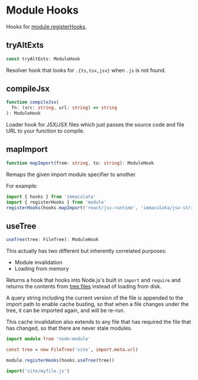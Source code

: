 # Module Hooks


Hooks for [module.registerHooks](https://nodejs.org/api/module.html#moduleregisterhooksoptions).

## tryAltExts

```ts
const tryAltExts: ModuleHook
```

Resolver hook that looks for `.{ts,tsx,jsx}` when `.js` is not found.



## compileJsx

```ts
function compileJsx(
  fn: (src: string, url: string) => string
): ModuleHook
```

Loader hook for JSX/JSX files which just passes the
source code and file URL to your function to compile.



## mapImport

```ts
function mapImport(from: string, to: string): ModuleHook
```

Remaps the given import module specifier to another.

For example:

```ts
import { hooks } from 'immaculata'
import { registerHooks } from 'module'
registerHooks(hooks.mapImport('react/jsx-runtime', 'immaculata/jsx-strings.js'))
```



## useTree

```typescript
useTree(tree: FileTree): ModuleHook
```

This actually has two different but inherently correlated purposes:

* Module invalidation
* Loading from memory

Returns a hook that hooks into Node.js's
built in `import` and `require`
and returns the contents from [tree.files](filetree.md#files)
instead of loading from disk.

A query string including the current version of the file
is appended to the import path to enable cache busting,
so that when a file changes under the tree, it can be
imported again, and will be re-run.

This cache invalidation also extends to any file that
has required the file that has changed, so that there
are never stale modules.

```ts
import module from 'node:module'

const tree = new FileTree('site', import.meta.url)

module.registerHooks(hooks.useTree(tree))

import('site/myfile.js')
```

